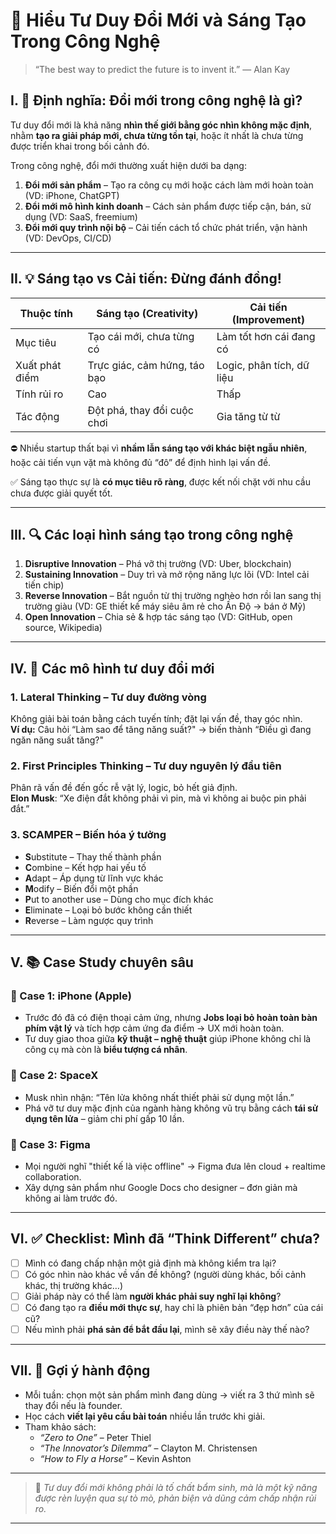 # 🧠 Hiểu Tư Duy Đổi Mới và Sáng Tạo Trong Công Nghệ

> “The best way to predict the future is to invent it.” — Alan Kay

## I. 🎯 Định nghĩa: Đổi mới trong công nghệ là gì?

Tư duy đổi mới là khả năng **nhìn thế giới bằng góc nhìn không mặc định**, nhằm **tạo ra giải pháp mới, chưa từng tồn tại**, hoặc ít nhất là chưa từng được triển khai trong bối cảnh đó.

Trong công nghệ, đổi mới thường xuất hiện dưới ba dạng:

1. **Đổi mới sản phẩm** – Tạo ra công cụ mới hoặc cách làm mới hoàn toàn (VD: iPhone, ChatGPT)
2. **Đổi mới mô hình kinh doanh** – Cách sản phẩm được tiếp cận, bán, sử dụng (VD: SaaS, freemium)
3. **Đổi mới quy trình nội bộ** – Cải tiến cách tổ chức phát triển, vận hành (VD: DevOps, CI/CD)

---

## II. 💡 Sáng tạo vs Cải tiến: Đừng đánh đồng!

| Thuộc tính           | Sáng tạo (Creativity)            | Cải tiến (Improvement)           |
|----------------------|----------------------------------|----------------------------------|
| Mục tiêu             | Tạo cái mới, chưa từng có        | Làm tốt hơn cái đang có          |
| Xuất phát điểm       | Trực giác, cảm hứng, táo bạo     | Logic, phân tích, dữ liệu        |
| Tính rủi ro          | Cao                              | Thấp                             |
| Tác động             | Đột phá, thay đổi cuộc chơi      | Gia tăng từ từ                   |

⛔ Nhiều startup thất bại vì **nhầm lẫn sáng tạo với khác biệt ngẫu nhiên**, hoặc cải tiến vụn vặt mà không đủ “đô” để định hình lại vấn đề.

✅ Sáng tạo thực sự là **có mục tiêu rõ ràng**, được kết nối chặt với nhu cầu chưa được giải quyết tốt.

---

## III. 🔍 Các loại hình sáng tạo trong công nghệ

1. **Disruptive Innovation** – Phá vỡ thị trường (VD: Uber, blockchain)
2. **Sustaining Innovation** – Duy trì và mở rộng năng lực lõi (VD: Intel cải tiến chip)
3. **Reverse Innovation** – Bắt nguồn từ thị trường nghèo hơn rồi lan sang thị trường giàu (VD: GE thiết kế máy siêu âm rẻ cho Ấn Độ → bán ở Mỹ)
4. **Open Innovation** – Chia sẻ & hợp tác sáng tạo (VD: GitHub, open source, Wikipedia)

---

## IV. 🧠 Các mô hình tư duy đổi mới

### 1. **Lateral Thinking** – Tư duy đường vòng

Không giải bài toán bằng cách tuyến tính; đặt lại vấn đề, thay góc nhìn.  
**Ví dụ:** Câu hỏi “Làm sao để tăng năng suất?" → biến thành “Điều gì đang ngăn năng suất tăng?"

### 2. **First Principles Thinking** – Tư duy nguyên lý đầu tiên

Phân rã vấn đề đến gốc rễ vật lý, logic, bỏ hết giả định.  
**Elon Musk**: “Xe điện đắt không phải vì pin, mà vì không ai buộc pin phải đắt.”

### 3. **SCAMPER** – Biến hóa ý tưởng

- **S**ubstitute – Thay thế thành phần
- **C**ombine – Kết hợp hai yếu tố
- **A**dapt – Áp dụng từ lĩnh vực khác
- **M**odify – Biến đổi một phần
- **P**ut to another use – Dùng cho mục đích khác
- **E**liminate – Loại bỏ bước không cần thiết
- **R**everse – Làm ngược quy trình

---

## V. 📚 Case Study chuyên sâu

### 🧠 Case 1: **iPhone (Apple)**

- Trước đó đã có điện thoại cảm ứng, nhưng **Jobs loại bỏ hoàn toàn bàn phím vật lý** và tích hợp cảm ứng đa điểm → UX mới hoàn toàn.
- Tư duy giao thoa giữa **kỹ thuật – nghệ thuật** giúp iPhone không chỉ là công cụ mà còn là **biểu tượng cá nhân**.

### 🧠 Case 2: **SpaceX**

- Musk nhìn nhận: “Tên lửa không nhất thiết phải sử dụng một lần.”
- Phá vỡ tư duy mặc định của ngành hàng không vũ trụ bằng cách **tái sử dụng tên lửa** – giảm chi phí gấp 10 lần.

### 🧠 Case 3: **Figma**

- Mọi người nghĩ "thiết kế là việc offline" → Figma đưa lên cloud + realtime collaboration.
- Xây dựng sản phẩm như Google Docs cho designer – đơn giản mà không ai làm trước đó.

---

## VI. ✅ Checklist: Mình đã “Think Different” chưa?

- [ ] Mình có đang chấp nhận một giả định mà không kiểm tra lại?
- [ ] Có góc nhìn nào khác về vấn đề không? (người dùng khác, bối cảnh khác, thị trường khác…)
- [ ] Giải pháp này có thể làm **người khác phải suy nghĩ lại không**?
- [ ] Có đang tạo ra **điều mới thực sự**, hay chỉ là phiên bản “đẹp hơn” của cái cũ?
- [ ] Nếu mình phải **phá sản để bắt đầu lại**, mình sẽ xây điều này thế nào?

---

## VII. 🔧 Gợi ý hành động

- Mỗi tuần: chọn một sản phẩm mình đang dùng → viết ra 3 thứ mình sẽ thay đổi nếu là founder.
- Học cách **viết lại yêu cầu bài toán** nhiều lần trước khi giải.
- Tham khảo sách:  
  - _“Zero to One”_ – Peter Thiel  
  - _“The Innovator’s Dilemma”_ – Clayton M. Christensen  
  - _“How to Fly a Horse”_ – Kevin Ashton

---

> 🧭 *Tư duy đổi mới không phải là tố chất bẩm sinh, mà là một kỹ năng được rèn luyện qua sự tò mò, phản biện và dũng cảm chấp nhận rủi ro.*

---

